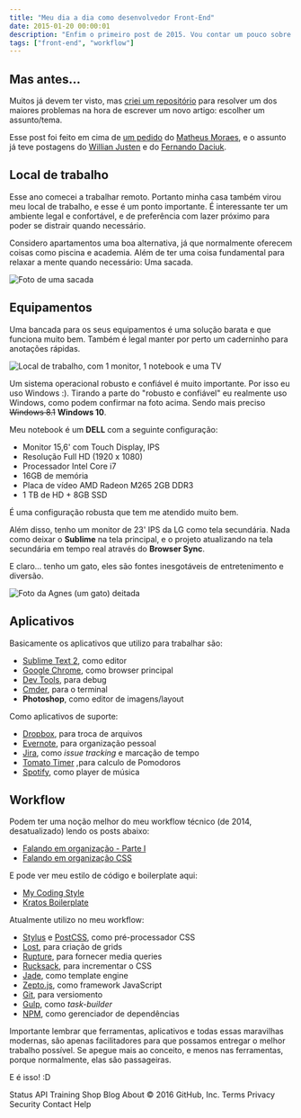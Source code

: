 ```yaml
---
title: "Meu dia a dia como desenvolvedor Front-End"
date: 2015-01-20 00:00:01
description: "Enfim o primeiro post de 2015. Vou contar um pouco sobre meu dia a dia como desenvolvedor Front-End, equipamentos, aplicativos, workflow..."
tags: ["front-end", "workflow"]
---
```


## Mas antes...

Muitos já devem ter visto, mas [criei um repositório](https://github.com/felipefialho/1-post-por-dia) para resolver um dos maiores problemas na hora de escrever um novo artigo: escolher um assunto/tema.

Esse post foi feito em cima de [um pedido](https://github.com/felipefialho/1-post-por-dia/issues/12) do [Matheus Moraes](https://github.com/matheusmmo), e o assunto já teve postagens do [Willian Justen](http://willianjusten.com.br/meu-dia-a-dia-como-dev-frontend) e do [Fernando Daciuk](http://blog.da2k.com.br/2015/01/15/como-ser-um-dev-frontend-usando-linux).

## Local de trabalho

Esse ano comecei a trabalhar remoto. Portanto minha casa também virou meu local de trabalho, e esse é um ponto importante. É interessante ter um ambiente legal e confortável, e de preferência com lazer próximo para poder se distrair quando necessário.

Considero apartamentos uma boa alternativa, já que normalmente oferecem coisas como piscina e academia. Além de ter uma coisa fundamental para relaxar a mente quando necessário: Uma sacada.

![Foto de uma sacada](assets/assets/sacada-do-predio.jpg)

## Equipamentos

Uma bancada para os seus equipamentos é uma solução barata e que funciona muito bem. Também é legal manter por perto um caderninho para anotações rápidas.

![Local de trabalho, com 1 monitor, 1 notebook e uma TV](assets/workstation.jpg)

Um sistema operacional robusto e confiável é muito importante. Por isso eu uso Windows :). Tirando a parte do "robusto e confiável" eu realmente uso Windows, como podem confirmar na foto acima. Sendo mais preciso <strike>Windows 8.1</strike> **Windows 10**.

Meu notebook é um **DELL** com a seguinte configuração:

- Monitor 15,6' com Touch Display, IPS
- Resolução Full HD (1920 x 1080)
- Processador Intel Core i7
- 16GB de memória
- Placa de vídeo AMD Radeon M265 2GB DDR3
- 1 TB de HD + 8GB SSD

É uma configuração robusta que tem me atendido muito bem.

Além disso, tenho um monitor de 23' IPS da LG como tela secundária. Nada como deixar o **Sublime** na tela principal, e o projeto atualizando na tela secundária em tempo real através do **Browser Sync**.

E claro... tenho um gato, eles são fontes inesgotáveis de entretenimento e diversão.

![Foto da Agnes (um gato) deitada](assets/agnes.jpg)

## Aplicativos

Basicamente os aplicativos que utilizo para trabalhar são:

- [Sublime Text 2](http://www.sublimetext.com/2), como editor
- [Google Chrome](http://www.google.com.br/chrome), como browser principal
- [Dev Tools](https://developer.chrome.com/devtools), para debug
- [Cmder](http://cmder.net), para o terminal
- **Photoshop**, como editor de imagens/layout

Como aplicativos de suporte:

- [Dropbox](https://www.dropbox.com), para troca de arquivos
- [Evernote](https://evernote.com/intl/pt-br), para organização pessoal
- [Jira](https://www.atlassian.com/software/jira), como _issue tracking_ e marcação de tempo
- [Tomato Timer](http://tomato-timer.com/#) ,para calculo de Pomodoros
- [Spotify](https://www.spotify.com/br), como player de música

## Workflow

Podem ter uma noção melhor do meu workflow técnico (de 2014, desatualizado) lendo os posts abaixo:

- [Falando em organização - Parte I](/blog/falando-em-organizacao-parte-1)
- [Falando em organização CSS](/blog/falando-em-organizacao-css)

E pode ver meu estilo de código e boilerplate aqui:

- [My Coding Style](https://github.com/felipefialho/coding-style)
- [Kratos Boilerplate](https://github.com/felipefialho/kratos-boilerplate)

Atualmente utilizo no meu workflow:

- [Stylus](http://learnboost.github.io/stylus) e [PostCSS](https://github.com/postcss), como pré-processador CSS
- [Lost](https://github.com/peterramsing/lost), para criação de grids
- [Rupture](https://jenius.github.io/rupture), para fornecer media queries
- [Rucksack](http://simplaio.github.io/rucksack), para incrementar o CSS
- [Jade](http://jade-lang.com), como template engine
- [Zepto.js](http://zeptojs.com), como framework JavaScript
- [Git](http://git-scm.com), para versiomento
- [Gulp](http://gulpjs.com), como _task-builder_
- [NPM](https://www.npmjs.com), como gerenciador de dependências

Importante lembrar que ferramentas, aplicativos e todas essas maravilhas modernas, são apenas facilitadores para que possamos entregar o melhor trabalho possível. Se apegue mais ao conceito, e menos nas ferramentas, porque normalmente, elas são passageiras.

E é isso! :D

Status API Training Shop Blog About © 2016 GitHub, Inc. Terms Privacy Security Contact Help
